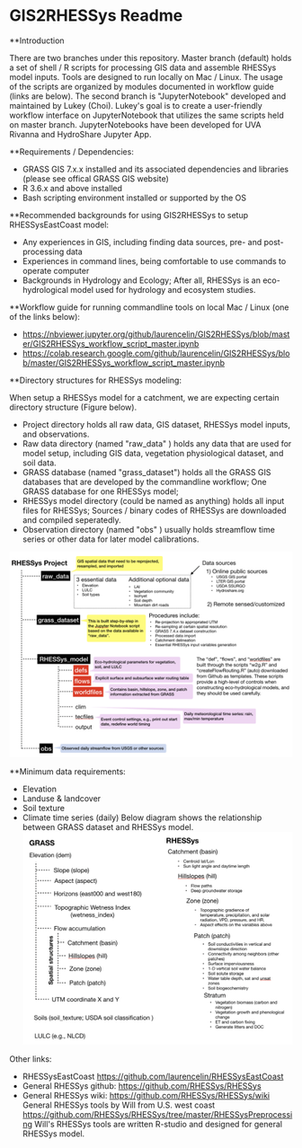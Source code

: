 # GIS2RHESSys Readme

**Introduction

There are two branches under this repository. Master branch (default) holds a set of shell / R scripts for processing GIS data and assemble RHESSys model inputs. Tools are designed to run locally on Mac / Linux.  The usage of the scripts are organized by modules documented in workflow guide (links are below).  The second branch is "JupyterNotebook" developed and maintained by Lukey (Choi).  Lukey's goal is to create a user-friendly workflow interface on JupyterNotebook that utilizes the same scripts held on master branch. JupyterNotebooks have been developed for UVA Rivanna and HydroShare Jupyter App.

**Requirements / Dependencies:
* GRASS GIS 7.x.x installed and its associated dependencies and libraries (please see offical GRASS GIS website)
* R 3.6.x and above installed
* Bash scripting environment installed or supported by the OS

**Recommended backgrounds for using GIS2RHESSys to setup RHESSysEastCoast model:
* Any experiences in GIS, including finding data sources, pre- and post- processing data
* Experiences in command lines, being comfortable to use commands to operate computer
* Backgrounds in Hydrology and Ecology; After all, RHESSys is an eco-hydrological model used for hydrology and ecosystem studies.

**Workflow guide for running commandline tools on local Mac / Linux (one of the links below):
* https://nbviewer.jupyter.org/github/laurencelin/GIS2RHESSys/blob/master/GIS2RHESSys_workflow_script_master.ipynb 
* https://colab.research.google.com/github/laurencelin/GIS2RHESSys/blob/master/GIS2RHESSys_workflow_script_master.ipynb

**Directory structures for RHESSys modeling:

When setup a RHESSys model for a catchment, we are expecting certain directory structure (Figure below).
* Project directory holds all raw data, GIS dataset, RHESSys model inputs, and observations.
* Raw data directory (named "raw_data" ) holds any data that are used for model setup, including GIS data, vegetation physiological dataset, and soil data.  
* GRASS database (named "grass_dataset") holds all the GRASS GIS databases that are developed by the commandline workflow; One GRASS database for one RHESSys model; 
* RHESSys model directory (could be named as anything) holds all input files for RHESSys; Sources / binary codes of RHESSys are downloaded and compiled seperatedly. 
* Observation directory (named "obs" ) usually holds streamflow time series or other data for later model calibrations.

![Alt text](rhessys_filesystem.png?raw=true "Title")

**Minimum data requirements:
* Elevation 
* Landuse & landcover
* Soil texture
* Climate time series (daily) 
Below diagram shows the relationship between GRASS dataset and RHESSys model.
![Alt text](GIS2RHESSys.png?raw=true "Title")


Other links:
* RHESSysEastCoast https://github.com/laurencelin/RHESSysEastCoast
* General RHESSys github: https://github.com/RHESSys/RHESSys
* General RHESSys wiki: https://github.com/RHESSys/RHESSys/wiki General RHESSys tools by Will from U.S. west coast https://github.com/RHESSys/RHESSys/tree/master/RHESSysPreprocessing
Will's RHESSys tools are written R-studio and designed for general RHESSys model.
